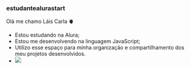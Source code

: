 ### estudantealurastart
Olá me chamo Láis Carla 🫀

- Estou estudando na Alura;
- Estou me desenvolvendo na linguagem JavaScript;
- Utilizo esse espaço para minha organização e compartilhamento dos meu projetos desenvolvidos.
- ![](https://media1.tenor.com/m/ofKKbAiVczQAAAAC/gojo-gojo-saotoru.gif)

